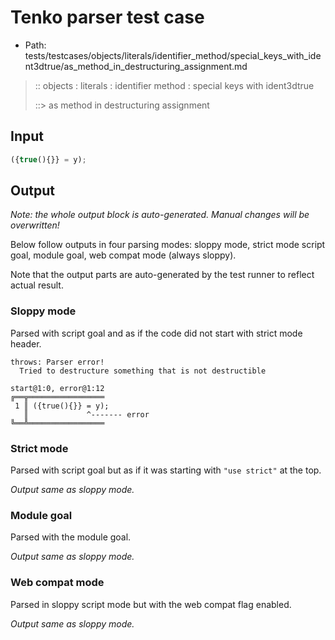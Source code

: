 # Tenko parser test case

- Path: tests/testcases/objects/literals/identifier_method/special_keys_with_ident3dtrue/as_method_in_destructuring_assignment.md

> :: objects : literals : identifier method : special keys with ident3dtrue
>
> ::> as method in destructuring assignment

## Input

`````js
({true(){}} = y);
`````

## Output

_Note: the whole output block is auto-generated. Manual changes will be overwritten!_

Below follow outputs in four parsing modes: sloppy mode, strict mode script goal, module goal, web compat mode (always sloppy).

Note that the output parts are auto-generated by the test runner to reflect actual result.

### Sloppy mode

Parsed with script goal and as if the code did not start with strict mode header.

`````
throws: Parser error!
  Tried to destructure something that is not destructible

start@1:0, error@1:12
╔══╦═════════════════
 1 ║ ({true(){}} = y);
   ║             ^------- error
╚══╩═════════════════

`````

### Strict mode

Parsed with script goal but as if it was starting with `"use strict"` at the top.

_Output same as sloppy mode._

### Module goal

Parsed with the module goal.

_Output same as sloppy mode._

### Web compat mode

Parsed in sloppy script mode but with the web compat flag enabled.

_Output same as sloppy mode._
